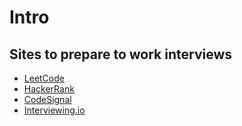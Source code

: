 # Intro

## Sites to prepare to work interviews
- [LeetCode](https://leetcode.com/)
- [HackerRank](https://www.hackerrank.com/)
- [CodeSignal](https://codesignal.com/)
- [Interviewing.io](https://interviewing.io/)